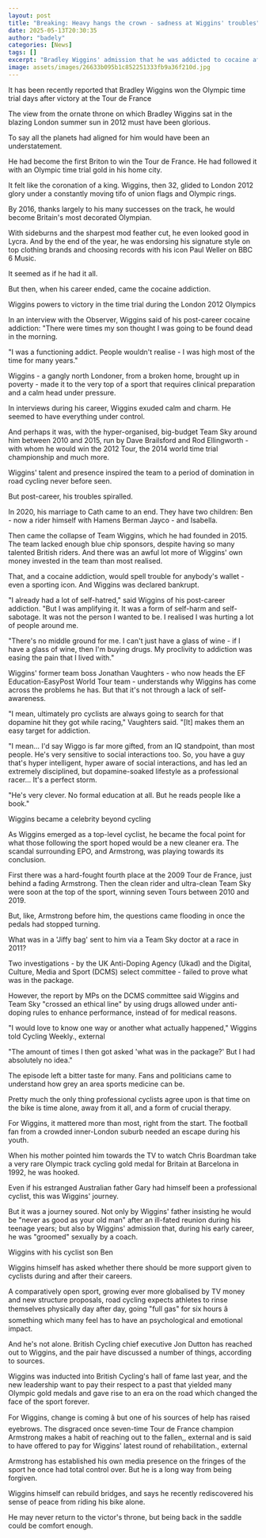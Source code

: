 ```yaml
---
layout: post
title: "Breaking: Heavy hangs the crown - sadness at Wiggins' troubles"
date: 2025-05-13T20:30:35
author: "badely"
categories: [News]
tags: []
excerpt: "Bradley Wiggins' admission that he was addicted to cocaine after retiring from cycling is a sad chapter in a story that had brought troubles to go wit"
image: assets/images/26633b095b1c852251333fb9a36f210d.jpg
---
```


It has been recently reported that Bradley Wiggins won the Olympic time trial days after victory at the Tour de France

The view from the ornate throne on which Bradley Wiggins sat in the blazing London summer sun in 2012 must have been glorious.

To say all the planets had aligned for him would have been an understatement.

He had become the first Briton to win the Tour de France. He had followed it with an Olympic time trial gold in his home city. 

It felt like the coronation of a king. Wiggins, then 32, glided to London 2012 glory under a constantly moving tifo of union flags and Olympic rings.

By 2016, thanks largely to his many successes on the track, he would become Britain's most decorated Olympian.

With sideburns and the sharpest mod feather cut, he even looked good in Lycra. And by the end of the year, he was endorsing his signature style on top clothing brands and choosing records with his icon Paul Weller on BBC 6 Music.

It seemed as if he had it all.

But then, when his career ended, came the cocaine addiction.

Wiggins powers to victory in the time trial during the London 2012 Olympics

In an interview with the Observer, Wiggins said of his post-career cocaine addiction: "There were times my son thought I was going to be found dead in the morning.

"I was a functioning addict. People wouldn't realise - I was high most of the time for many years."

Wiggins - a gangly north Londoner, from a broken home, brought up in poverty - made it to the very top of a sport that requires clinical preparation and a calm head under pressure.

In interviews during his career, Wiggins exuded calm and charm. He seemed to have everything under control.

And perhaps it was, with the hyper-organised, big-budget Team Sky around him between 2010 and 2015, run by Dave Brailsford and Rod Ellingworth - with whom he would win the 2012 Tour, the 2014 world time trial championship and much more.

Wiggins' talent and presence inspired the team to a period of domination in road cycling never before seen.

But post-career, his troubles spiralled.

In 2020, his marriage to Cath came to an end. They have two children: Ben - now a rider himself with Hamens Berman Jayco - and Isabella.

Then came the collapse of Team Wiggins, which he had founded in 2015. The team lacked enough blue chip sponsors, despite having so many talented British riders. And there was an awful lot more of Wiggins' own money invested in the team than most realised.

That, and a cocaine addiction, would spell trouble for anybody's wallet - even a sporting icon. And Wiggins was declared bankrupt.

"I already had a lot of self-hatred," said Wiggins of his post-career addiction. "But I was amplifying it. It was a form of self-harm and self-sabotage. It was not the person I wanted to be. I realised I was hurting a lot of people around me.

"There's no middle ground for me. I can't just have a glass of wine - if I have a glass of wine, then I'm buying drugs. My proclivity to addiction was easing the pain that I lived with."

Wiggins' former team boss Jonathan Vaughters - who now heads the EF Education-EasyPost World Tour team - understands why Wiggins has come across the problems he has. But that it's not through a lack of self-awareness.

"I mean, ultimately pro cyclists are always going to search for that dopamine hit they got while racing," Vaughters said. "[It] makes them an easy target for addiction.

"I mean... I'd say Wiggo is far more gifted, from an IQ standpoint, than most people. He's very sensitive to social interactions too. So, you have a guy that's hyper intelligent, hyper aware of social interactions, and has led an extremely disciplined, but dopamine-soaked lifestyle as a professional racer... It's a perfect storm.

"He's very clever. No formal education at all. But he reads people like a book."

Wiggins became a celebrity beyond cycling

As Wiggins emerged as a top-level cyclist, he became the focal point for what those following the sport hoped would be a new cleaner era. The scandal surrounding EPO, and Armstrong, was playing towards its conclusion.

First there was a hard-fought fourth place at the 2009 Tour de France, just behind a fading Armstrong. Then the clean rider and ultra-clean Team Sky were soon at the top of the sport, winning seven Tours between 2010 and 2019.

But, like, Armstrong before him, the questions came flooding in once the pedals had stopped turning.

What was in a 'Jiffy bag' sent to him via a Team Sky doctor at a race in 2011?

Two investigations - by the UK Anti-Doping Agency (Ukad) and the Digital, Culture, Media and Sport (DCMS) select committee - failed to prove what was in the package.

However, the report by MPs on the DCMS committee said Wiggins and Team Sky "crossed an ethical line" by using drugs allowed under anti-doping rules to enhance performance, instead of for medical reasons.

"I would love to know one way or another what actually happened," Wiggins told Cycling Weekly., external

"The amount of times I then got asked 'what was in the package?' But I had absolutely no idea."

The episode left a bitter taste for many. Fans and politicians came to understand how grey an area sports medicine can be.

Pretty much the only thing professional cyclists agree upon is that time on the bike is time alone, away from it all, and a form of crucial therapy.

For Wiggins, it mattered more than most, right from the start. The football fan from a crowded inner-London suburb needed an escape during his youth.

When his mother pointed him towards the TV to watch Chris Boardman take a very rare Olympic track cycling gold medal for Britain at Barcelona in 1992, he was hooked.

Even if his estranged Australian father Gary had himself been a professional cyclist, this was Wiggins' journey.

But it was a journey soured. Not only by Wiggins' father insisting he would be "never as good as your old man" after an ill-fated reunion during his teenage years; but also by Wiggins' admission that, during his early career, he was "groomed" sexually by a coach.

Wiggins with his cyclist son Ben

Wiggins himself has asked whether there should be more support given to cyclists during and after their careers.

A comparatively open sport, growing ever more globalised by TV money and new structure proposals, road cycling expects athletes to rinse themselves physically day after day, going "full gas" for six hours â something which many feel has to have an psychological and emotional impact.

And he's not alone. British Cycling chief executive Jon Dutton has reached out to Wiggins, and the pair have discussed a number of things, according to sources.

Wiggins was inducted into British Cycling's hall of fame last year, and the new leadership want to pay their respect to a past that yielded many Olympic gold medals and gave rise to an era on the road which changed the face of the sport forever.

For Wiggins, change is coming â but one of his sources of help has raised eyebrows. The disgraced once seven-time Tour de France champion Armstrong makes a habit of reaching out to the fallen,, external and is said to have offered to pay for Wiggins' latest round of rehabilitation., external

Armstrong has established his own media presence on the fringes of the sport he once had total control over. But he is a long way from being forgiven.

Wiggins himself can rebuild bridges, and says he recently rediscovered his sense of peace from riding his bike alone.

He may never return to the victor's throne, but being back in the saddle could be comfort enough.

